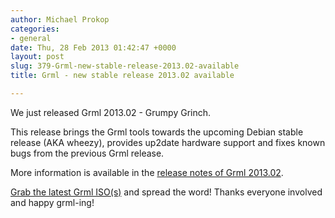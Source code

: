 ```yaml
---
author: Michael Prokop
categories:
- general
date: Thu, 28 Feb 2013 01:42:47 +0000
layout: post
slug: 379-Grml-new-stable-release-2013.02-available
title: Grml - new stable release 2013.02 available

---
```

We just released Grml 2013\.02 \- Grumpy Grinch.

This release brings the Grml tools towards the upcoming Debian stable release (AKA wheezy), provides up2date hardware support and fixes known bugs from the previous Grml release.

More information is available in the [release notes of Grml 2013\.02](http://grml.org/changelogs/README-grml-2013.02/).

[Grab the latest Grml ISO(s)](http://grml.org/download/) and spread the word!
Thanks everyone involved and happy grml\-ing!

